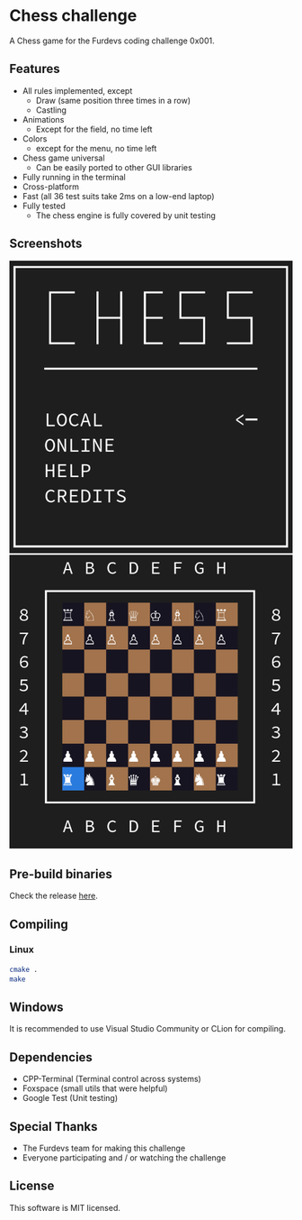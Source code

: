 # Chess challenge
A Chess game for the Furdevs coding challenge 0x001.

## Features
- All rules implemented, except
  - Draw (same position three times in a row)
  - Castling
- Animations
  - Except for the field, no time left
- Colors
  - except for the menu, no time left
- Chess game universal
  - Can be easily ported to other GUI libraries
- Fully running in the terminal
- Cross-platform
- Fast (all 36 test suits take 2ms on a low-end laptop)
- Fully tested
  - The chess engine is fully covered by unit testing

## Screenshots
![](media/menu.png)
![](media/field.png)

## Pre-build binaries
Check the release [here](https://github.com/MCWertGaming/Furdevs-Chess/releases/tag/submission).

## Compiling
### Linux
```bash
cmake .
make
```
## Windows
It is recommended to use Visual Studio Community or CLion for compiling.

## Dependencies
- CPP-Terminal (Terminal control across systems)
- Foxspace (small utils that were helpful)
- Google Test (Unit testing)

## Special Thanks
- The Furdevs team for making this challenge
- Everyone participating and / or watching the challenge

## License
This software is MIT licensed.
